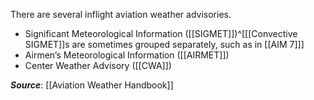 There are several inflight aviation weather advisories.
- Significant Meteorological Information ([[SIGMET]])^[[[Convective SIGMET]]s are sometimes grouped separately, such as in [[AIM 7]]]
- Airmen’s Meteorological Information ([[AIRMET]])
- Center Weather Advisory ([[CWA]])

***Source***: [[Aviation Weather Handbook]]